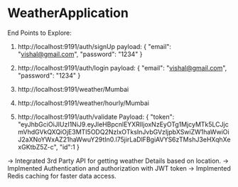 # WeatherApplication

End Points to Explore: 

1. http://localhost:9191/auth/signUp
payload: 
{
    "email": "vishal@gmail.com",
    "password": "1234"
}

2. http://localhost:9191/auth/login
payload: 
{
    "email": "vishal@gmail.com",
    "password": "1234"
}

3. http://localhost:9191/weather/Mumbai
4. http://localhost:9191/weather/hourly/Mumbai
5. http://localhost:9191/auth/validate
  Payload: {
    "token": "eyJhbGciOiJIUzI1NiJ9.eyJleHBpcnlEYXRlIjoxNzEyOTg1MjcyMTk5LCJjcmVhdGVkQXQiOjE3MTI5ODQ2NzIxOTksInJvbGVzIjpbXSwiZW1haWwiOiJ2aXNoYWxAZ21haWwuY29tIn0.l75jirLaDlFBgiAVYS6zTMshJ3eHXqhXexGKtbZ5Z-c",
    "id":1
}



-> Integrated 3rd Party API for getting weather Details based on location.
-> Implmented Authentication and authorization with JWT token
-> Implmented Redis caching for faster data access.
